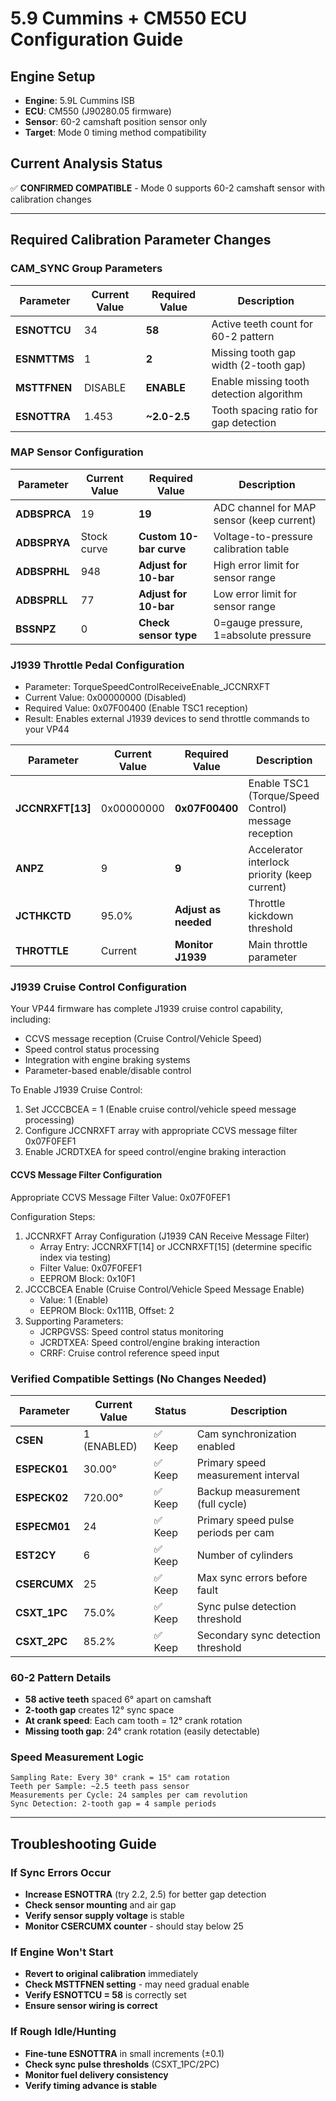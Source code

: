 # 5.9 Cummins + CM550 ECU Configuration Guide

## Engine Setup
- **Engine**: 5.9L Cummins ISB
- **ECU**: CM550 (J90280.05 firmware)
- **Sensor**: 60-2 camshaft position sensor only
- **Target**: Mode 0 timing method compatibility

## Current Analysis Status
✅ **CONFIRMED COMPATIBLE** - Mode 0 supports 60-2 camshaft sensor with calibration changes

---

## Required Calibration Parameter Changes

### CAM_SYNC Group Parameters

| Parameter | Current Value | Required Value | Description |
|-----------|--------------|----------------|-------------|
| **ESNOTTCU** | 34 | **58** | Active teeth count for 60-2 pattern |
| **ESNMTTMS** | 1 | **2** | Missing tooth gap width (2-tooth gap) |
| **MSTTFNEN** | DISABLE | **ENABLE** | Enable missing tooth detection algorithm |
| **ESNOTTRA** | 1.453 | **~2.0-2.5** | Tooth spacing ratio for gap detection |

### MAP Sensor Configuration

| Parameter | Current Value | Required Value | Description |
|-----------|--------------|----------------|-------------|
| **ADBSPRCA** | 19 | **19** | ADC channel for MAP sensor (keep current) |
| **ADBSPRYA** | Stock curve | **Custom 10-bar curve** | Voltage-to-pressure calibration table |
| **ADBSPRHL** | 948 | **Adjust for 10-bar** | High error limit for sensor range |
| **ADBSPRLL** | 77 | **Adjust for 10-bar** | Low error limit for sensor range |
| **BSSNPZ** | 0 | **Check sensor type** | 0=gauge pressure, 1=absolute pressure |

### J1939 Throttle Pedal Configuration
- Parameter: TorqueSpeedControlReceiveEnable_JCCNRXFT
- Current Value: 0x00000000 (Disabled)
- Required Value: 0x07F00400 (Enable TSC1 reception)
- Result: Enables external J1939 devices to send throttle commands to your VP44


| Parameter | Current Value | Required Value | Description |
|-----------|--------------|----------------|-------------|
| **JCCNRXFT[13]** | 0x00000000 | **0x07F00400** | Enable TSC1 (Torque/Speed Control) message reception |
| **ANPZ** | 9 | **9** | Accelerator interlock priority (keep current) |
| **JCTHKCTD** | 95.0% | **Adjust as needed** | Throttle kickdown threshold |
| **THROTTLE** | Current | **Monitor J1939** | Main throttle parameter |

### J1939 Cruise Control Configuration
Your VP44 firmware has complete J1939 cruise control capability, including:
- CCVS message reception (Cruise Control/Vehicle Speed)
- Speed control status processing
- Integration with engine braking systems
- Parameter-based enable/disable control

To Enable J1939 Cruise Control:
1. Set JCCCBCEA = 1 (Enable cruise control/vehicle speed message processing)
2. Configure JCCNRXFT array with appropriate CCVS message filter 0x07F0FEF1
3. Enable JCRDTXEA for speed control/engine braking interaction
   
#### CCVS Message Filter Configuration

Appropriate CCVS Message Filter Value: 0x07F0FEF1

Configuration Steps:

1. JCCNRXFT Array Configuration (J1939 CAN Receive Message Filter)
   - Array Entry: JCCNRXFT[14] or JCCNRXFT[15] (determine specific index via testing)
   - Filter Value: 0x07F0FEF1
   - EEPROM Block: 0x10F1
2. JCCCBCEA Enable (Cruise Control/Vehicle Speed Message Enable)
   - Value: 1 (Enable)
   - EEPROM Block: 0x111B, Offset: 2
3. Supporting Parameters:
   - JCRPGVSS: Speed control status monitoring
   - JCRDTXEA: Speed control/engine braking interaction
   - CRRF: Cruise control reference speed input



### Verified Compatible Settings (No Changes Needed)

| Parameter | Current Value | Status | Description |
|-----------|--------------|--------|-------------|
| **CSEN** | 1 (ENABLED) | ✅ Keep | Cam synchronization enabled |
| **ESPECK01** | 30.00° | ✅ Keep | Primary speed measurement interval |
| **ESPECK02** | 720.00° | ✅ Keep | Backup measurement (full cycle) |
| **ESPECM01** | 24 | ✅ Keep | Primary speed pulse periods per cam |
| **EST2CY** | 6 | ✅ Keep | Number of cylinders |
| **CSERCUMX** | 25 | ✅ Keep | Max sync errors before fault |
| **CSXT_1PC** | 75.0% | ✅ Keep | Sync pulse detection threshold |
| **CSXT_2PC** | 85.2% | ✅ Keep | Secondary sync detection threshold |

### 60-2 Pattern Details
- **58 active teeth** spaced 6° apart on camshaft
- **2-tooth gap** creates 12° sync space
- **At crank speed**: Each cam tooth = 12° crank rotation
- **Missing tooth gap**: 24° crank rotation (easily detectable)

### Speed Measurement Logic
```
Sampling Rate: Every 30° crank = 15° cam rotation
Teeth per Sample: ~2.5 teeth pass sensor
Measurements per Cycle: 24 samples per cam revolution
Sync Detection: 2-tooth gap = 4 sample periods
```

---

## Troubleshooting Guide

### If Sync Errors Occur
- **Increase ESNOTTRA** (try 2.2, 2.5) for better gap detection
- **Check sensor mounting** and air gap
- **Verify sensor supply voltage** is stable
- **Monitor CSERCUMX counter** - should stay below 25

### If Engine Won't Start
- **Revert to original calibration** immediately
- **Check MSTTFNEN setting** - may need gradual enable
- **Verify ESNOTTCU = 58** is correctly set
- **Ensure sensor wiring is correct**

### If Rough Idle/Hunting
- **Fine-tune ESNOTTRA** in small increments (±0.1)
- **Check sync pulse thresholds** (CSXT_1PC/2PC)
- **Monitor fuel delivery consistency**
- **Verify timing advance is stable**
